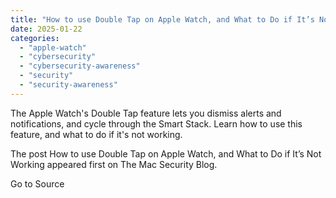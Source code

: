 ```yaml
---
title: "How to use Double Tap on Apple Watch, and What to Do if It’s Not Working"
date: 2025-01-22
categories: 
  - "apple-watch"
  - "cybersecurity"
  - "cybersecurity-awareness"
  - "security"
  - "security-awareness"
---
```


The Apple Watch's Double Tap feature lets you dismiss alerts and notifications, and cycle through the Smart Stack. Learn how to use this feature, and what to do if it's not working.

The post How to use Double Tap on Apple Watch, and What to Do if It’s Not Working appeared first on The Mac Security Blog.

Go to Source
